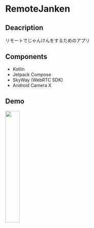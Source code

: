 # RemoteJanken

## Deacription
リモートでじゃんけんをするためのアプリ

## Components
- Kotlin
- Jetpack Compose
- SkyWay (WebRTC SDK)
- Android Camera X

## Demo
<img src="https://user-images.githubusercontent.com/52491088/171084258-28e86567-fea7-4713-8bc8-ecad303989a0.png" width="30%">
